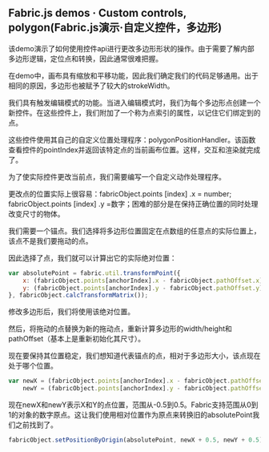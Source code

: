 ## Fabric.js demos · Custom controls, polygon(Fabric.js演示·自定义控件，多边形)

该demo演示了如何使用控件api进行更改多边形形状的操作。由于需要了解内部多边形逻辑，定位点和转换，因此通常很难把握。

在demo中，画布具有缩放和平移功能，因此我们确定我们的代码足够通用。出于相同的原因，多边形也被赋予了较大的strokeWidth。 

我们具有触发编辑模式的功能。当进入编辑模式时，我们为每个多边形点创建一个新控件。在这些控件上，我们附加了一个称为点索引的属性，以记住它们绑定到的点。 

这些控件使用其自己的自定义位置处理程序：polygonPositionHandler。该函数查看控件的pointIndex并返回该特定点的当前画布位置。这样，交互和渲染就完成了。 

为了使实际控件更改当前点，我们需要编写一个自定义动作处理程序。 

更改点的位置实际上很容易：fabricObject.points [index] .x = number; fabricObject.points [index] .y =数字；困难的部分是在保持正确位置的同时处理改变尺寸的物体。 

我们需要一个锚点。我们选择将多边形位置固定在点数组的任意点的实际位置上，该点不是我们要拖动的点。

因此选择了点，我们就可以计算出它的实际绝对位置：

```js
var absolutePoint = fabric.util.transformPoint({
    x: (fabricObject.points[anchorIndex].x - fabricObject.pathOffset.x),
    y: (fabricObject.points[anchorIndex].y - fabricObject.pathOffset.y),
}, fabricObject.calcTransformMatrix());
```

修改多边形后，我们将使用该绝对位置。 

然后，将拖动的点替换为新的拖动点，重新计算多边形的width/height和pathOffset（基本上是重新初始化其尺寸）。 

现在要保持其位置稳定，我们想知道代表锚点的点，相对于多边形大小，该点现在处于哪个位置。

```js
var newX = (fabricObject.points[anchorIndex].x - fabricObject.pathOffset.x) / fabricObject.width,
    newY = (fabricObject.points[anchorIndex].y - fabricObject.pathOffset.y) / fabricObject.height;
```

现在newX和newY表示X和Y的点位置，范围从-0.5到0.5。Fabric支持范围从0到1的对象的数字原点。这让我们使用相对位置作为原点来转换旧的absolutePoint我们之前找到了。

```js
fabricObject.setPositionByOrigin(absolutePoint, newX + 0.5, newY + 0.5);
```

